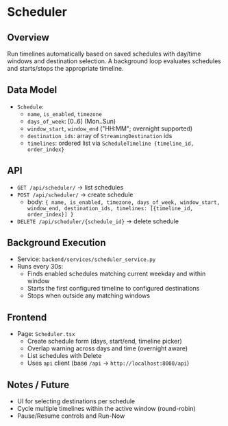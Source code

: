 # Scheduler

## Overview
Run timelines automatically based on saved schedules with day/time windows and destination selection. A background loop evaluates schedules and starts/stops the appropriate timeline.

## Data Model
- `Schedule`:
  - `name`, `is_enabled`, `timezone`
  - `days_of_week`: [0..6] (Mon..Sun)
  - `window_start`, `window_end` ("HH:MM"; overnight supported)
  - `destination_ids`: array of `StreamingDestination` ids
  - `timelines`: ordered list via `ScheduleTimeline {timeline_id, order_index}`

## API
- `GET /api/scheduler/` → list schedules
- `POST /api/scheduler/` → create schedule
  - body: `{ name, is_enabled, timezone, days_of_week, window_start, window_end, destination_ids, timelines: [{timeline_id, order_index}] }`
- `DELETE /api/scheduler/{schedule_id}` → delete schedule

## Background Execution
- Service: `backend/services/scheduler_service.py`
- Runs every 30s:
  - Finds enabled schedules matching current weekday and within window
  - Starts the first configured timeline to configured destinations
  - Stops when outside any matching windows

## Frontend
- Page: `Scheduler.tsx`
  - Create schedule form (days, start/end, timeline picker)
  - Overlap warning across days and time (overnight aware)
  - List schedules with Delete
  - Uses `api` client (base `/api` → `http://localhost:8000/api`)

## Notes / Future
- UI for selecting destinations per schedule
- Cycle multiple timelines within the active window (round-robin)
- Pause/Resume controls and Run-Now




